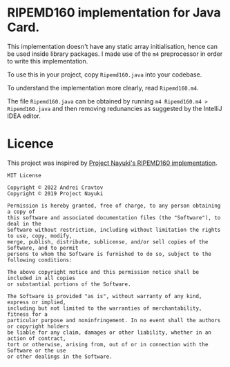 # RIPEMD160 implementation for Java Card.
This implementation doesn't have any static array initialisation, hence can be used inside library packages.
I made use of the `m4` preprocessor in order to write this implementation.

To use this in your project, copy `Ripemd160.java` into your codebase.

To understand the implementation more clearly, read `Ripemd160.m4`.

The file `Ripemd160.java` can be obtained by running `m4 Ripemd160.m4 > Ripemd160.java` and then removing redunancies as suggested by the IntelliJ IDEA editor.

# Licence
This project was inspired by [Project Nayuki's RIPEMD160 implementation](https://github.com/nayuki/Bitcoin-Cryptography-Library/blob/master/java/io/nayuki/bitcoin/crypto/Ripemd160.java).

```
MIT License

Copyright © 2022 Andrei Cravtov
Copyright © 2019 Project Nayuki

Permission is hereby granted, free of charge, to any person obtaining a copy of
this software and associated documentation files (the "Software"), to deal in the
Software without restriction, including without limitation the rights to use, copy, modify,
merge, publish, distribute, sublicense, and/or sell copies of the Software, and to permit
persons to whom the Software is furnished to do so, subject to the following conditions:

The above copyright notice and this permission notice shall be included in all copies
or substantial portions of the Software.

The Software is provided "as is", without warranty of any kind, express or implied,
including but not limited to the warranties of merchantability, fitness for a
particular purpose and noninfringement. In no event shall the authors or copyright holders
be liable for any claim, damages or other liability, whether in an action of contract,
tort or otherwise, arising from, out of or in connection with the Software or the use
or other dealings in the Software.
```
